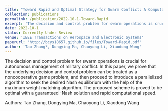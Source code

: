 ```yaml
---
title: "Toward Rapid and Optimal Strategy for Swarm Conflict: A Computational Game Approach"
collection: publications
permalink: /publication/2022-10-1-Toward-Rapid
excerpt: 'The decision and control problem for swarm operations is crucial for autonomous management of military conflict. In this paper, we prove that the underlying decision and control problem can be treated as a noncooperative game problem, and then proceed to introduce a parallelized algorithm to seek the desired Nash equilibrium with the help of the maximum weight matching algorithm. The proposed scheme is proved to be optimal with a guaranteed -Nash solution and rapid computational speed. '
date: 2022-10-1
status: Currently Under Review
venue: 'IEEE Transactions on Aerospace and Electronic Systems'
paperurl: 'http://bcys18657.github.io/files/Toward-Rapid.pdf'
author: 'Tao Zhang*, Dongying Ma, Chaoyong Li, Xiaodong Wang'
---
```


<!-- <a href='http://tedtaozhang.github.io/files/Toward-Rapid.pdf'>Download paper here</a> -->

The decision and control problem for swarm operations is crucial for autonomous management of military conflict. In this paper, we prove that the underlying decision and control problem can be treated as a noncooperative game problem, and then proceed to introduce a parallelized algorithm to seek the desired Nash equilibrium with the help of the maximum weight matching algorithm. The proposed scheme is proved to be optimal with a guaranteed -Nash solution and rapid computational speed. 

Authors: Tao Zhang, Dongying Ma, Chaoyong Li, Xiaodong Wang
